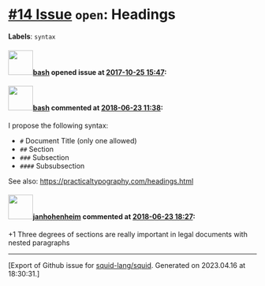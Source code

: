 # [\#14 Issue](https://github.com/squid-lang/squid/issues/14) `open`: Headings
**Labels**: `syntax`


#### <img src="https://avatars.githubusercontent.com/u/4602612?u=15d59e17f4d269bcb853540b70baf7c5b3607241&v=4" width="50">[bash](https://github.com/bash) opened issue at [2017-10-25 15:47](https://github.com/squid-lang/squid/issues/14):



#### <img src="https://avatars.githubusercontent.com/u/4602612?u=15d59e17f4d269bcb853540b70baf7c5b3607241&v=4" width="50">[bash](https://github.com/bash) commented at [2018-06-23 11:38](https://github.com/squid-lang/squid/issues/14#issuecomment-399669546):

I propose the following syntax:

- `#` Document Title (only one allowed)
- `##` Section
- `###` Subsection
- `####`  Subsubsection

See also: https://practicaltypography.com/headings.html

#### <img src="https://avatars.githubusercontent.com/u/9047632?u=0917c5aea8ecfb8511130afc94a68bff7f91ea20&v=4" width="50">[janhohenheim](https://github.com/janhohenheim) commented at [2018-06-23 18:27](https://github.com/squid-lang/squid/issues/14#issuecomment-399699116):

+1
Three degrees of sections are really important in legal documents with nested paragraphs


-------------------------------------------------------------------------------



[Export of Github issue for [squid-lang/squid](https://github.com/squid-lang/squid). Generated on 2023.04.16 at 18:30:31.]
